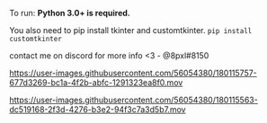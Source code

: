 To run: **Python 3.0+ is required.**

You also need to pip install tkinter and customtkinter.
`pip install customtkinter`

contact me on discord for more info <3  - @8pxl#8150

https://user-images.githubusercontent.com/56054380/180115757-677d3269-bc1a-4f2b-abfc-1291323ea8f0.mov

https://user-images.githubusercontent.com/56054380/180115563-dc519168-2f3d-4276-b3e2-94f3c7a3d5b7.mov
